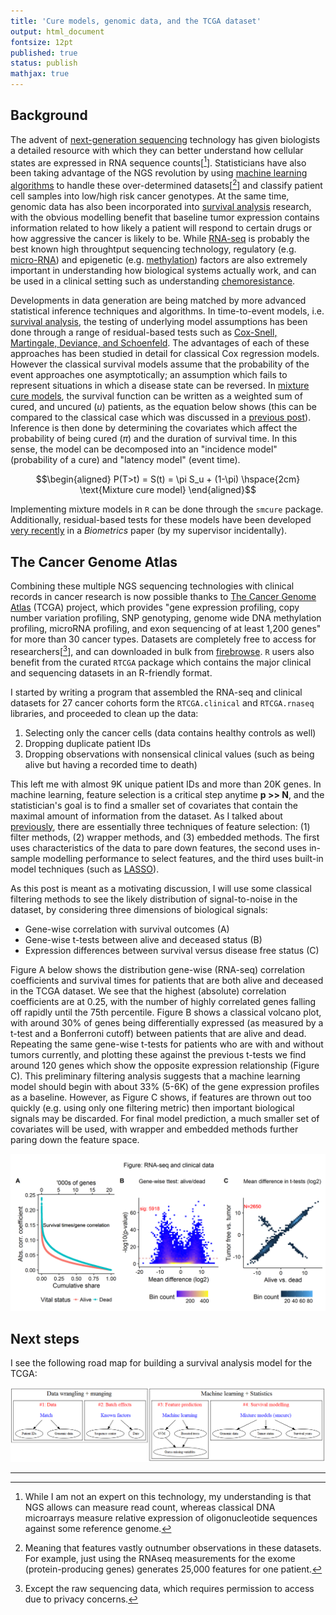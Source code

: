 ```yaml
---
title: 'Cure models, genomic data, and the TCGA dataset'
output: html_document
fontsize: 12pt
published: true
status: publish
mathjax: true
---
```

 

 
## Background
 
The advent of [next-generation sequencing](https://en.wikipedia.org/wiki/DNA_sequencing#High-throughput_sequencing_.28HTP.29_methods) technology has given biologists a detailed resource with which they can better understand how cellular states are expressed in RNA sequence counts[[^1]]. Statisticians have also been taking advantage of the NGS revolution by using [machine learning algorithms](https://www.ncbi.nlm.nih.gov/pmc/articles/PMC4348437/) to handle these over-determined datasets[[^2]] and classify patient cell samples into low/high risk cancer genotypes. At the same time, genomic data has also been incorporated into [survival analysis](https://www.ncbi.nlm.nih.gov/pmc/articles/PMC4246473/) research, with the obvious modelling benefit that baseline tumor expression contains information related to how likely a patient will respond to certain drugs or how aggressive the cancer is likely to be. While [RNA-seq](https://en.wikipedia.org/wiki/RNA-Seq) is probably the best known high throughtput sequencing technology, regulatory (e.g. [micro-RNA](https://erikdrysdale.github.io/mirna_classification)) and epigenetic (e.g. [methylation](https://en.wikipedia.org/wiki/DNA_methylation)) factors are also extremely important in understanding how biological systems actually work, and can be used in a clinical setting such as understanding [chemoresistance](http://www.nature.com/articles/srep24706). 
 
Developments in data generation are being matched by more advanced statistical inference techniques and algorithms. In time-to-event models, i.e. [survival analysis](https://en.wikipedia.org/wiki/Survival_analysis), the testing of underlying model assumptions has been done through a range of residual-based tests such as [Cox-Snell, Martingale, Deviance, and Schoenfeld](http://www.math.ucsd.edu/~rxu/math284/slect9.pdf). The advantages of each of these approaches has been studied in detail for classical Cox regression models. However the classical survival models assume that the probability of the event approaches one  asymptotically; an assumption which fails to represent situations in which a disease state can be reversed. In [mixture cure models](http://post.queensu.ca/~pengp/papers/Peng2014_4.pdf), the survival function can be written as a weighted sum of cured, and uncured ($u$) patients, as the equation below shows (this can be compared to the classical case which was discussed in a [previous post](https://erikdrysdale.github.io/survival/)). Inference is then done by determining the covariates which affect the probability of being cured ($\pi$) and the duration of survival time. In this sense, the model can be decomposed into an "incidence model" (probability of a cure) and "latency model" (event time).
 
$$\begin{aligned} P(T>t) = S(t) = \pi S_u + (1-\pi) \hspace{2cm} \text{Mixture cure model} \end{aligned}$$
 
Implementing mixture models in `R` can be done through the `smcure` package. Additionally, residual-based tests for these models have been developed [very recently](https://www.ncbi.nlm.nih.gov/pubmed/27598783) in a *Biometrics* paper (by my supervisor incidentally).
 
## The Cancer Genome Atlas
 
Combining these multiple NGS sequencing technologies with clinical records in cancer research is now possible thanks to [The Cancer Genome Atlas](https://en.wikipedia.org/wiki/The_Cancer_Genome_Atlas) (TCGA) project, which provides "gene expression profiling, copy number variation profiling, SNP genotyping, genome wide DNA methylation profiling, microRNA profiling, and exon sequencing of at least 1,200 genes" for more than 30 cancer types. Datasets are completely free to access for researchers[[^3]], and can downloaded in bulk from [firebrowse](http://firebrowse.org/). `R` users also benefit from the curated `RTCGA` package which contains the major clinical and sequencing datasets in an R-friendly format. 
 
I started by writing a program that assembled the RNA-seq and clinical datasets for 27 cancer cohorts form the `RTCGA.clinical` and `RTCGA.rnaseq` libraries, and proceeded to clean up the data:
 
1. Selecting only the cancer cells (data contains healthy controls as well)
2. Dropping duplicate patient IDs
3. Dropping observations with nonsensical clinical values (such as being alive but having a recorded time to death)
 
This left me with almost 9K unique patient IDs and more than 20K genes. In machine learning, feature selection is a critical step anytime **p >> N**, and the statistician's goal is to find a smaller set of covariates that contain the maximal amount of information from the dataset. As I talked about [previously](https://erikdrysdale.github.io/mirna_classification/), there are essentially three techniques of feature selection: (1) filter methods, (2) wrapper methods, and (3) embedded methods. The first uses characteristics of the data to pare down features, the second uses in-sample modelling performance to select features, and the third uses built-in model techniques (such as [LASSO](https://en.wikipedia.org/wiki/Lasso_(statistics))).
 
As this post is meant as a motivating discussion, I will use some classical filtering methods to see the likely distribution of signal-to-noise in the dataset, by considering three dimensions of biological signals:
 
* Gene-wise correlation with survival outcomes (A)
* Gene-wise t-tests between alive and deceased status (B)
* Expression differences between survival versus disease free status (C)
 
Figure A below shows the distribution gene-wise (RNA-seq) correlation coefficients and survival times for patients that are both alive and deceased in the TCGA dataset. We see that the highest (absolute) correlation coefficients are at 0.25, with the number of highly correlated genes falling off rapidly until the 75th percentile. Figure B shows a classical volcano plot, with around 30% of genes being differentially expressed (as measured by a t-test and a Bonferroni cutoff) between patients that are alive and dead. Repeating the same gene-wise t-tests for patients who are with and without tumors currently, and plotting these against the previous t-tests we find around 120 genes which show the opposite expression relationship (Figure C). This preliminary filtering analysis suggests that a machine learning model should begin with about 33% (5-6K) of the gene expression profiles as a baseline. However, as Figure C shows, if features are thrown out too quickly (e.g. using only one filtering metric) then important biological signals may be discarded. For final model prediction, a much smaller set of covariates will be used, with wrapper and embedded methods further paring down the feature space.
 
![plot of chunk explatory1](/figures/explatory1-1.png)
 
## Next steps
 
I see the following road map for building a survival analysis model for the TCGA:
 
<img src="/figures/workflow.png">
 
 
 
* * *
 
[^1]: While I am not an expert on this technology, my understanding is that NGS allows can measure read count, whereas classical DNA microarrays measure relative expression of oligonucleotide sequences against some reference genome.
 
[^2]: Meaning that features vastly outnumber observations in these datasets. For example, just using the RNAseq measurements for the exome (protein-producing genes) generates 25,000 features for one patient. 
 
[^3]: Except the raw sequencing data, which requires permission to access due to privacy concerns.
 
